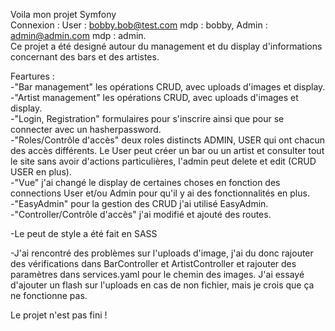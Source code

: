 Voila mon projet Symfony  
Connexion : User : bobby.bob@test.com mdp : bobby, Admin : admin@admin.com mdp : admin.  
Ce projet a été designé autour du management et du display d'informations concernant des bars et des artistes.  

Feartures :  
-"Bar management" les opérations CRUD, avec uploads d'images et display.  
-"Artist management" les opérations CRUD, avec uploads d'images et display.  
-"Login, Registration" formulaires pour s'inscrire ainsi que pour se connecter avec un hasherpassword.  
-"Roles/Contrôle d'accès" deux roles distincts ADMIN, USER qui ont chacun des accès différents. Le User peut créer un bar ou un artist et consulter tout le site sans avoir d'actions particulières, l'admin peut delete et edit (CRUD USER en plus).  
-"Vue" j'ai changé le display de certaines choses en fonction des connections User et/ou Admin pour qu'il y ai des fonctionnalités en plus.  
-"EasyAdmin" pour la gestion des CRUD j'ai utilisé EasyAdmin.  
-"Controller/Contrôle d'accès" j'ai modifié et ajouté des routes.  

-Le peut de style a été fait en SASS  

-J'ai rencontré des problèmes sur l'uploads d'image, j'ai du donc rajouter des vérifications dans BarController et ArtistController et rajouter des paramètres dans services.yaml pour le chemin des images. J'ai essayé d'ajouter un flash sur l'uploads en cas de non fichier, mais je crois que ça ne fonctionne pas.  

Le projet n'est pas fini !  

